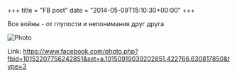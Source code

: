 +++
title = "FB post"
date = "2014-05-09T15:10:30+00:00"
+++

Все войны - от глупости и непонимания друг друга

![Photo](https://scontent.xx.fbcdn.net/v/t1.0-0/s130x130/10334328_10152207756242851_4762233178192892098_n.jpg?oh=106b27d18873982027918361b4a766d5&oe=5969C0B4)


Link: https://www.facebook.com/photo.php?fbid=10152207756242851&set=a.10150919039202851.422766.630817850&type=3
